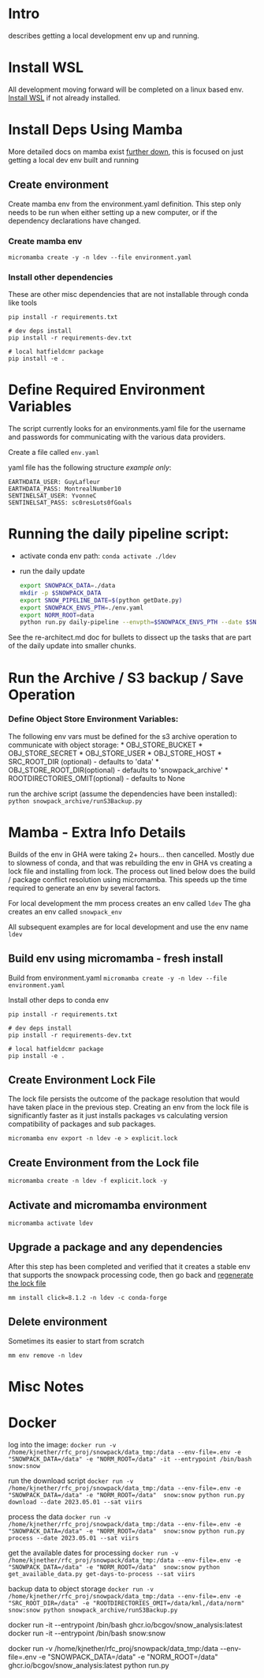 # Intro

describes getting a local development env up and running.

# Install WSL

All development moving forward will be completed on a linux based env.
[Install WSL](https://learn.microsoft.com/en-us/windows/wsl/install) if not
already installed.


# Install Deps Using Mamba

More detailed docs on mamba exist [further down](#mamba---details), this is
focused on just getting a local dev env built and running

## Create environment

Create mamba env from the environment.yaml definition.  This step only needs
to be run when either setting up a new computer, or if the dependency
declarations have changed.

### Create mamba env

`micromamba create -y -n ldev --file environment.yaml`

### Install other dependencies

These are other misc dependencies that are not installable through conda
like tools

```
pip install -r requirements.txt

# dev deps install
pip install -r requirements-dev.txt

# local hatfieldcmr package
pip install -e .
```

# Define Required Environment Variables

The script currently looks for an environments.yaml file for the username and
passwords for communicating with the various data providers.

Create a file called `env.yaml`

yaml file has the following structure *example only*:

```
EARTHDATA_USER: GuyLafleur
EARTHDATA_PASS: MontrealNumber10
SENTINELSAT_USER: YvonneC
SENTINELSAT_PASS: sc0resLots0fGoals
```

# Running the daily pipeline script:

* activate conda env path:
    `conda activate ./ldev`

* run the daily update
    ``` bash
    export SNOWPACK_DATA=./data
    mkdir -p $SNOWPACK_DATA
    export SNOW_PIPELINE_DATE=$(python getDate.py)
    export SNOWPACK_ENVS_PTH=./env.yaml
    export NORM_ROOT=data
    python run.py daily-pipeline --envpth=$SNOWPACK_ENVS_PTH --date $SNOW_PIPELINE_DATE
    ```

See the re-architect.md doc for bullets to dissect up the tasks that are part
of the daily update into smaller chunks.

# Run the Archive / S3 backup / Save Operation

### Define Object Store Environment Variables:

The following env vars must be defined for the s3 archive operation to communicate
with object storage:
    * OBJ_STORE_BUCKET
    * OBJ_STORE_SECRET
    * OBJ_STORE_USER
    * OBJ_STORE_HOST
    * SRC_ROOT_DIR (optional) - defaults to 'data'
    * OBJ_STORE_ROOT_DIR(optional) - defaults to 'snowpack_archive'
    * ROOTDIRECTORIES_OMIT(optional) - defaults to None

run the archive script (assume the dependencies have been installed):
`python snowpack_archive/runS3Backup.py`

# Mamba - Extra Info Details

Builds of the env in GHA were taking 2+ hours... then cancelled.  Mostly due to
slowness of conda, and that was rebuilding the env in GHA vs creating a lock
file and installing from lock.  The process out lined below does the build /
package conflict resolution using micromamba.  This speeds up the time required
to generate an env by several factors.

For local development the mm process creates an env called `ldev`
The gha creates an env called `snowpack_env`

All subsequent examples are for local development and use the env name `ldev`

## Build env using micromamba - fresh install
Build from environment.yaml
`micromamba create -y -n ldev --file environment.yaml`

Install other deps to conda env
```
pip install -r requirements.txt

# dev deps install
pip install -r requirements-dev.txt

# local hatfieldcmr package
pip install -e .
```

## Create Environment Lock File

The lock file persists the outcome of the package resolution that would have
taken place in the previous step.  Creating an env from the lock file is
significantly faster as it just installs packages vs calculating version
compatibility of packages and sub packages.

`micromamba env export -n ldev -e > explicit.lock`

## Create Environment from the Lock file

`micromamba create -n ldev -f explicit.lock -y`

## Activate and micromamba environment

`micromamba activate ldev`

## Upgrade a package and any dependencies

After this step has been completed and verified that it creates a stable env
that supports the snowpack processing code, then go back and [regenerate the
lock file](#create-environment-from-the-lock-file)

`mm install click=8.1.2 -n ldev -c conda-forge`


## Delete environment

Sometimes its easier to start from scratch

`mm env remove -n ldev`


# Misc Notes
# Docker

log into the image:
`docker run -v /home/kjnether/rfc_proj/snowpack/data_tmp:/data --env-file=.env -e "SNOWPACK_DATA=/data" -e "NORM_ROOT=/data" -it --entrypoint /bin/bash  snow:snow`

run the download script
`docker run -v /home/kjnether/rfc_proj/snowpack/data_tmp:/data --env-file=.env -e "SNOWPACK_DATA=/data" -e "NORM_ROOT=/data"  snow:snow python run.py download --date 2023.05.01 --sat viirs`

process the data
`docker run -v /home/kjnether/rfc_proj/snowpack/data_tmp:/data --env-file=.env -e "SNOWPACK_DATA=/data" -e "NORM_ROOT=/data"  snow:snow python run.py process --date 2023.05.01 --sat viirs`


get the available dates for processing
`docker run -v /home/kjnether/rfc_proj/snowpack/data_tmp:/data --env-file=.env -e "SNOWPACK_DATA=/data" -e "NORM_ROOT=/data"  snow:snow python get_available_data.py get-days-to-process --sat viirs`

backup data to object storage
`docker run -v /home/kjnether/rfc_proj/snowpack/data_tmp:/data --env-file=.env -e "SRC_ROOT_DIR=/data" -e "ROOTDIRECTORIES_OMIT=/data/kml,/data/norm"  snow:snow python snowpack_archive/runS3Backup.py`


docker run -it --entrypoint /bin/bash ghcr.io/bcgov/snow_analysis:latest
docker run -it --entrypoint /bin/bash  snow:snow


docker run -v /home/kjnether/rfc_proj/snowpack/data_tmp:/data --env-file=.env -e "SNOWPACK_DATA=/data" -e "NORM_ROOT=/data"  ghcr.io/bcgov/snow_analysis:latest python run.py 